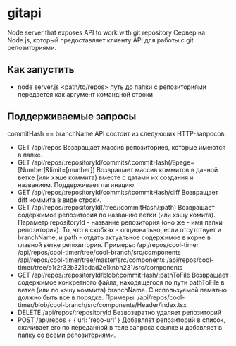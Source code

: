 # gitapi
Node server that exposes API to work with git repository
Сервер на Node.js, который предоставляет клиенту API для работы с git репозиториями.

## Как запустить
- node server.js <path/to/repos>
путь до папки с репозиториями передается как аргумент командной строки

## Поддерживаемые запросы
commitHash == branchName
API состоит из следующих HTTP-запросов:
- GET /api/repos
  Возвращает массив репозиториев, которые имеются в папке.
- GET /api/repos/:repositoryId/commits/:commitHash(/?page=[Number]&limit=[munber])
  Возвращает массив коммитов в данной ветке (или хэше коммита) вместе с датами их создания и названием.
  Поддерживает пагинацию
- GET /api/repos/:repositoryId/commits/:commitHash/diff 
  Возвращает diff коммита в виде строки.
- GET /api/repos/:repositoryId(/tree/:commitHash/:path)
  Возвращает содержимое репозитория по названию ветки (или хэшу комита). Параметр repositoryId - название репозитория (оно же - имя папки репозитория). То, что в скобках - опционально, если отсутствует и branchName, и path - отдать актуальное содержимое в корне в главной ветке репозитория.
  Примеры:
  /api/repos/cool-timer
  /api/repos/cool-timer/tree/cool-branch/src/components
  /api/repos/cool-timer/tree/master/src/components
  /api/repos/cool-timer/tree/e1r2r32b321bdad2e1knbh231/src/components
- GET /api/repos/:repositoryId/blob/:commitHash/:pathToFile
  Возвращает содержимое конкретного файла, находящегося по пути pathToFile в ветке (или по хэшу коммита) branchName. С используемой памятью должно быть все в порядке.
  Примеры:
  /api/repos/cool-timer/blob/cool-branch/src/components/Header/index.tsx
- DELETE /api/repos/:repositoryId
  Безвозвратно удаляет репозиторий
- POST /api/repos + { url: ‘repo-url’ }
  Добавляет репозиторий в список, скачивает его по переданной в теле запроса ссылке и добавляет в папку со всеми репозиториями.
